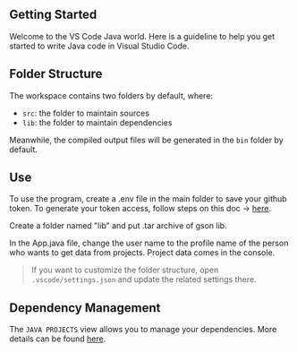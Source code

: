 ## Getting Started

Welcome to the VS Code Java world. Here is a guideline to help you get started to write Java code in Visual Studio Code.

## Folder Structure

The workspace contains two folders by default, where:

- `src`: the folder to maintain sources
- `lib`: the folder to maintain dependencies

Meanwhile, the compiled output files will be generated in the `bin` folder by default.

## Use

To use the program, create a .env file in the main folder to save your github token. To generate your token access, follow steps on this doc -> [here](https://docs.github.com/en/authentication/keeping-your-account-and-data-secure/managing-your-personal-access-tokens).

Create a folder named "lib" and put .tar archive of gson lib.

In the App.java file, change the user name to the profile name of the person who wants to get data from projects. Project data comes in the console.

> If you want to customize the folder structure, open `.vscode/settings.json` and update the related settings there.

## Dependency Management

The `JAVA PROJECTS` view allows you to manage your dependencies. More details can be found [here](https://github.com/microsoft/vscode-java-dependency#manage-dependencies).